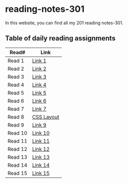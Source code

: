 # reading-notes-301

In this website, you can find all my 201 reading notes-301.

## Table of daily reading assignments

Read# | Link
-------|-------
Read 1 | [Link 1](https://danaabbadi.github.io/reading-notes-301/read01)
Read 2 | [Link 2](https://danaabbadi.github.io/reading-notes-301/read02)
Read 3 | [Link 3](https://danaabbadi.github.io/reading-notes-301/read03)
Read 4 | [Link 4](https://danaabbadi.github.io/reading-notes-301/read04)
Read 5 | [Link 5](https://danaabbadi.github.io/reading-notes-301/read05)
Read 6 | [Link 6](https://danaabbadi.github.io/reading-notes-301/read06)
Read 7 | [Link 7](https://danaabbadi.github.io/reading-notes-301/read07)
Read 8 | [CSS Layout](https://danaabbadi.github.io/reading-notes-301/read08)
Read 9 | [Link 9](https://danaabbadi.github.io/reading-notes-301/read09)
Read 10 | [Link 10](https://danaabbadi.github.io/reading-notes-301/read10)
Read 11 | [Link 11](https://danaabbadi.github.io/reading-notes-301/read11)
Read 12 | [Link 12](https://danaabbadi.github.io/reading-notes-301/read12)
Read 13 | [Link 13](https://danaabbadi.github.io/reading-notes-301/read13)
Read 14 | [Link 14](https://danaabbadi.github.io/reading-notes-301/read14)
Read 15 | [Link 15](https://danaabbadi.github.io/reading-notes-301/read15)
